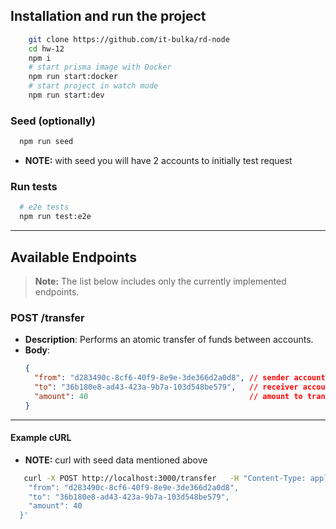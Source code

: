 
## Installation and run the project
```bash
    git clone https://github.com/it-bulka/rd-node
    cd hw-12
    npm i
    # start prisma image with Docker
    npm run start:docker
    # start project in watch mode
    npm run start:dev
```

### Seed (optionally)
```bash
  npm run seed
```
- **NOTE:** with seed you will have 2 accounts to initially test request

### Run tests
```bash
  # e2e tests
  npm run test:e2e
```
---

## Available Endpoints
> **Note:** The list below includes only the currently implemented endpoints.

### POST /transfer
- **Description**: Performs an atomic transfer of funds between accounts.
- **Body**:
  ```json
  {
    "from": "d283490c-8cf6-40f9-8e9e-3de366d2a0d8", // sender account ID (UUID)
    "to": "36b180e8-ad43-423a-9b7a-103d548be579",   // receiver account ID (UUID)
    "amount": 40                                    // amount to transfer (number)
  }

---
#### Example cURL
- **NOTE:** curl with seed data mentioned above
```bash
   curl -X POST http://localhost:3000/transfer   -H "Content-Type: application/json"   -d '{
    "from": "d283490c-8cf6-40f9-8e9e-3de366d2a0d8",
    "to": "36b180e8-ad43-423a-9b7a-103d548be579",
    "amount": 40
  }'

```

